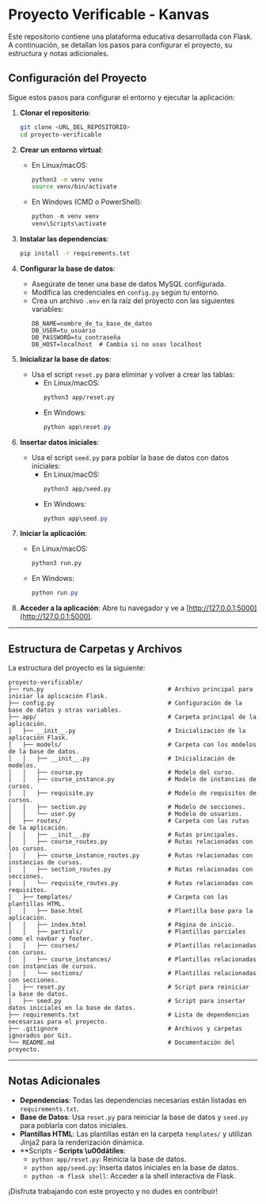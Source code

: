 # Proyecto Verificable - Kanvas

Este repositorio contiene una plataforma educativa desarrollada con Flask. A continuación, se detallan los pasos para configurar el proyecto, su estructura y notas adicionales.

## Configuración del Proyecto

Sigue estos pasos para configurar el entorno y ejecutar la aplicación:

1. **Clonar el repositorio**:

   ```bash
   git clone <URL_DEL_REPOSITORIO>
   cd proyecto-verificable
   ```

2. **Crear un entorno virtual**:

   - En Linux/macOS:
     ```bash
     python3 -m venv venv
     source venv/bin/activate
     ```
   - En Windows (CMD o PowerShell):
     ```powershell
     python -m venv venv
     venv\Scripts\activate
     ```

3. **Instalar las dependencias**:

   ```bash
   pip install -r requirements.txt
   ```

4. **Configurar la base de datos**:

   - Asegúrate de tener una base de datos MySQL configurada.
   - Modifica las credenciales en `config.py` según tu entorno.
   - Crea un archivo `.env` en la raíz del proyecto con las siguientes variables:
     ```env
     DB_NAME=nombre_de_tu_base_de_datos
     DB_USER=tu_usuario
     DB_PASSWORD=tu_contraseña
     DB_HOST=localhost  # Cambia si no usas localhost
     ```

5. **Inicializar la base de datos**:

   - Usa el script `reset.py` para eliminar y volver a crear las tablas:
     - En Linux/macOS:
       ```bash
       python3 app/reset.py
       ```
     - En Windows:
       ```powershell
       python app\reset.py
       ```

6. **Insertar datos iniciales**:

   - Usa el script `seed.py` para poblar la base de datos con datos iniciales:
     - En Linux/macOS:
       ```bash
       python3 app/seed.py
       ```
     - En Windows:
       ```powershell
       python app\seed.py
       ```

7. **Iniciar la aplicación**:

   - En Linux/macOS:
     ```bash
     python3 run.py
     ```
   - En Windows:
     ```powershell
     python run.py
     ```

8. **Acceder a la aplicación**:
   Abre tu navegador y ve a [http://127.0.0.1:5000](http://127.0.0.1:5000).

---

## Estructura de Carpetas y Archivos

La estructura del proyecto es la siguiente:

```
proyecto-verificable/
├── run.py                                   # Archivo principal para iniciar la aplicación Flask.
├── config.py                                # Configuración de la base de datos y otras variables.
├── app/                                     # Carpeta principal de la aplicación.
│   ├── __init__.py                          # Inicialización de la aplicación Flask.
│   ├── models/                              # Carpeta con los modelos de la base de datos.
│   │   ├── __init__.py                      # Inicialización de modelos.
│   │   ├── course.py                        # Modelo del curso.
│   │   ├── course_instance.py               # Modelo de instancias de cursos.
│   │   ├── requisite.py                     # Modelo de requisitos de cursos.
│   │   ├── section.py                       # Modelo de secciones.
│   │   └── user.py                          # Modelo de usuarios.
│   ├── routes/                              # Carpeta con las rutas de la aplicación.
│   │   ├── __init__.py                      # Rutas principales.
│   │   ├── course_routes.py                 # Rutas relacionadas con los cursos.
│   │   ├── course_instance_routes.py        # Rutas relacionadas con instancias de cursos.
│   │   ├── section_routes.py                # Rutas relacionadas con secciones.
│   │   └── requisite_routes.py              # Rutas relacionadas con requisitos.
│   ├── templates/                           # Carpeta con las plantillas HTML.
│   │   ├── base.html                        # Plantilla base para la aplicación.
│   │   ├── index.html                       # Página de inicio.
│   │   ├── partials/                        # Plantillas parciales como el navbar y footer.
│   │   ├── courses/                         # Plantillas relacionadas con cursos.
│   │   ├── course_instances/                # Plantillas relacionadas con instancias de cursos.
│   │   └── sections/                        # Plantillas relacionadas con secciones.
│   ├── reset.py                             # Script para reiniciar la base de datos.
│   ├── seed.py                              # Script para insertar datos iniciales en la base de datos.
├── requirements.txt                         # Lista de dependencias necesarias para el proyecto.
├── .gitignore                               # Archivos y carpetas ignorados por Git.
└── README.md                                # Documentación del proyecto.
```

---

## Notas Adicionales

- **Dependencias**: Todas las dependencias necesarias están listadas en `requirements.txt`.
- **Base de Datos**: Usa `reset.py` para reiniciar la base de datos y `seed.py` para poblarla con datos iniciales.
- **Plantillas HTML**: Las plantillas están en la carpeta `templates/` y utilizan Jinja2 para la renderización dinámica.
- **Scripts - **Scripts \u00dátiles**:
  - `python app/reset.py`: Reinicia la base de datos.
  - `python app/seed.py`: Inserta datos iniciales en la base de datos.
  - `python -m flask shell`: Acceder a la shell interactiva de Flask.

¡Disfruta trabajando con este proyecto y no dudes en contribuir!

